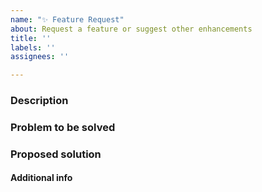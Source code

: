 ```yaml
---
name: "✨ Feature Request"
about: Request a feature or suggest other enhancements
title: ''
labels: ''
assignees: ''

---
```


<!--
   SUPPORT REQUESTS:
   This is for requesting features in Mempool, not for support requests. 
   If you have a support request, please reach out on Matrix:
   https://matrix.to/#/#mempool.support:bitcoin.kyoto
-->

### Description

<!-- brief description of the feature request -->

### Problem to be solved

<!-- description of the the problem you're having -->

### Proposed solution

<!-- explain how you think we should solve the problem -->

#### Additional info

<!-- Additional information useful for implementing (e.g. docs, links, etc.) -->
